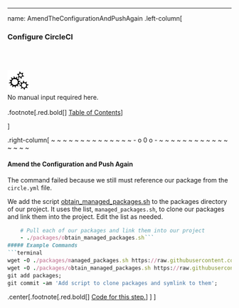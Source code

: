 ---
name: AmendTheConfigurationAndPushAgain
.left-column[
  ### Configure CircleCI
  <br /><br /><div class="input_type_indicator"><img src="./fragments/loader.gif" /><br />No manual input required here.</div><br />
.footnote[.red.bold[] [Table of Contents](./)] 
<!-- H -->]
.right-column[
~ ~ ~ ~ ~ ~ ~ ~ ~ ~ ~ ~ ~ ~ - o 0 o - ~ ~ ~ ~ ~ ~ ~ ~ ~ ~ ~ ~ ~ ~ ~ ~

#### Amend the Configuration and Push Again

The command failed because we still must reference our package from the ```circle.yml``` file.

We add the script <a href="https://raw.githubusercontent.com/martinhbramwell/Meteor-CI-Tutorial/modularize/fragments/obtain_managed_packages.sh" target="_blank">obtain_managed_packages.sh</a> to the packages directory of our project.  It uses the list, ```managed_packages.sh```, to clone our packages and link them into the project.  Edit the list as needed.
```ruby
    # Pull each of our packages and link them into our project
    - ./packages/obtain_managed_packages.sh```
##### Example Commands
```terminal
wget -O ./packages/managed_packages.sh https://raw.githubusercontent.com/martinhbramwell/Meteor-CI-Tutorial/modularize/fragments/managed_packages.sh;
wget -O ./packages/obtain_managed_packages.sh https://raw.githubusercontent.com/martinhbramwell/Meteor-CI-Tutorial/modularize/fragments/obtain_managed_packages.sh;
git add packages;
git commit -am 'Add script to clone packages and symlink to them';
```


<!-- B -->
.center[.footnote[.red.bold[] <a href="https://github.com/martinhbramwell/Meteor-CI-Tutorial/blob/modularize/Tutorial06_CloudContinuousIntegration/CloudContinuousIntegration_functions.sh#L26" target="_blank">Code for this step.</a>] ]
]
